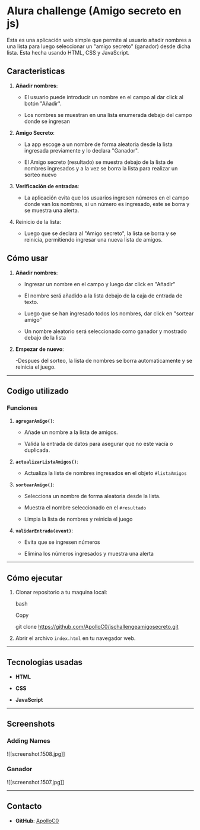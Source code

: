 # Alura challenge (Amigo secreto en js)

Esta es una aplicación web simple que permite al usuario añadir nombres a una lista para luego seleccionar un "amigo secreto" (ganador) desde dicha lista. Esta hecha usando HTML, CSS y JavaScript.

## Caracteristicas

1. **Añadir nombres**:
    
    - El usuario puede introducir un nombre en el campo al dar click al botón "Añadir".
        
    - Los nombres se muestran en una lista enumerada debajo del campo donde se ingresan
        
2. **Amigo Secreto**:
    
    - La app escoge a un nombre de forma aleatoria desde la lista ingresada previamente y lo declara "Ganador".
        
    - El Amigo secreto (resultado) se muestra debajo de la lista de nombres ingresados y a la vez se borra la lista para realizar un sorteo nuevo
        
3. **Verificación de entradas**:
    
    - La aplicación evita que los usuarios ingresen números en el campo donde van los nombres, si un número es ingresado, este se borra y se muestra una alerta.
        
4. Reinicio de la lista:
    
    - Luego que se declara al "Amigo secreto", la lista se borra y se reinicia, permitiendo ingresar una nueva lista de amigos.

## Cómo usar

1. **Añadir nombres**:
    
    - Ingresar un nombre en el campo y luego dar click en "Añadir"
        
    - El nombre será añadido a la lista debajo de la caja de entrada de texto.
    
    - Luego que se han ingresado todos los nombres, dar click en "sortear amigo"
        
    - Un nombre aleatorio será seleccionado como ganador y mostrado debajo de la lista
        
2. **Empezar de nuevo**:
    
    -Despues del sorteo, la lista de nombres se borra automaticamente y se reinicia el juego.
        

---

## Codigo utilizado

### Funciones

1. **`agregarAmigo()`**:
    
    - Añade un nombre a la lista de amigos.
        
    - Valida la entrada de datos para asegurar que no este vacía o duplicada.
        
2. **`actualizarListaAmigos()`**:
    
    - Actualiza la lista de nombres ingresados en el objeto `#listaAmigos`
        
3. **`sortearAmigo()`**:
    
    - Selecciona un nombre de forma aleatoria desde la lista.
        
    - Muestra el nombre seleccionado en el `#resultado`
        
    - Limpia la lista de nombres y reinicia el juego
        
4. **`validarEntrada(event)`**:
    
    -  Evita que se ingresen números
        
    - Elimina los números ingresados y muestra una alerta
        

---

## Cómo ejecutar

1. Clonar repositorio a tu maquina local:
    
    bash
    
    Copy
    
    git clone https://github.com/ApolloC0/jschallengeamigosecreto.git
    
2. Abrir el archivo `index.html` en tu navegador web.
    

---

## Tecnologias usadas

- **HTML**
    
- **CSS**
    
- **JavaScript**
    

---

## Screenshots

### Adding Names

![[screenshot.1508.jpg]]

### Ganador

![[screenshot.1507.jpg]]
    

---

## Contacto
    
- **GitHub**: [ApolloC0](https://github.com/ApolloC0)
